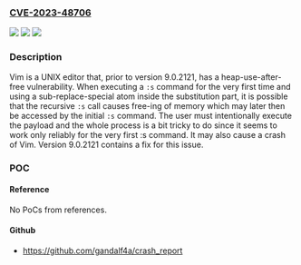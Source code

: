 ### [CVE-2023-48706](https://cve.mitre.org/cgi-bin/cvename.cgi?name=CVE-2023-48706)
![](https://img.shields.io/static/v1?label=Product&message=vim&color=blue)
![](https://img.shields.io/static/v1?label=Version&message=%3D%20%3C%209.0.2121%20&color=brighgreen)
![](https://img.shields.io/static/v1?label=Vulnerability&message=CWE-416%3A%20Use%20After%20Free&color=brighgreen)

### Description

Vim is a UNIX editor that, prior to version 9.0.2121, has a heap-use-after-free vulnerability. When executing a `:s` command for the very first time and using a sub-replace-special atom inside the substitution part, it is possible that the recursive `:s` call causes free-ing of memory which may later then be accessed by the initial `:s` command. The user must intentionally execute the payload and the whole process is a bit tricky to do since it seems to work only reliably for the very first :s command. It may also cause a crash of Vim. Version 9.0.2121 contains a fix for this issue.

### POC

#### Reference
No PoCs from references.

#### Github
- https://github.com/gandalf4a/crash_report

